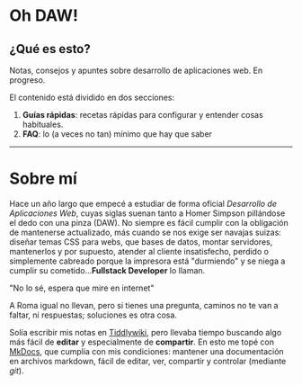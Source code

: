 # Oh DAW!  

## ¿Qué es esto?

Notas, consejos y apuntes sobre desarrollo de aplicaciones web. En progreso.

El contenido está dividido en dos secciones:

1. **Guías rápidas**: recetas rápidas para configurar y entender cosas habituales.
2. **FAQ**: lo (a veces no tan) mínimo que hay que saber

---

# Sobre mí

Hace un año largo que empecé a estudiar de forma oficial _Desarrollo de Aplicaciones Web_, cuyas siglas suenan tanto a Homer Simpson pillándose el dedo con una pinza (DAW). No siempre es fácil cumplir con la obligación de mantenerse actualizado, más cuando se nos exige ser navajas suizas: diseñar temas CSS para webs, que bases de datos, montar servidores, mantenerlos y por supuesto, atender al cliente insatisfecho, perdido o simplemente cabreado porque la impresora está "durmiendo" y se niega a cumplir su cometido...**Fullstack Developer** lo llaman.

"No lo sé, espera que mire en internet"

A Roma igual no llevan, pero si tienes una pregunta, caminos no te van a faltar, ni respuestas; soluciones es otra cosa.

Solía escribir mis notas en [Tiddlywiki](https://www.tiddlywiki.com), pero llevaba tiempo buscando algo más fácil de **editar** y especialmente de **compartir**. En esto me topé con [MkDocs](https://www.mkdocs.org/), que cumplía con mis condiciones: mantener una documentación en archivos markdown, fácil de editar, ver, compartir y controlar (mediante _git_).


